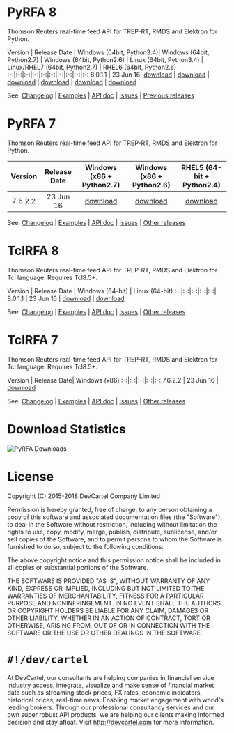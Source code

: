 # PyRFA 8
Thomson Reuters real-time feed API for TREP-RT, RMDS and Elektron for Python.

Version | Release Date | Windows (64bit, Python3.4)| Windows (64bit, Python2.7) | Windows (64bit, Python2.6) | Linux (64bit, Python3.4) | Linux/RHEL7 (64bit, Python2.7) | RHEL6 (64bit, Python2.6)
:-:|:-:|:-:|:-:|:-:|:-:|:-:|:-:|:-:|:-:
8.0.1.1 | 23 Jun 16| [download](https://github.com/devcartel/thomsonreuters/releases/download/pyrfa8.0.1.1/pyrfa8.0.1.1-win32-x86_64-py34.zip) |  [download](https://github.com/devcartel/thomsonreuters/releases/download/pyrfa8.0.1.1/pyrfa8.0.1.1-win32-x86_64-py27.zip) | [download](https://github.com/devcartel/thomsonreuters/releases/download/pyrfa8.0.1.1/pyrfa8.0.1.1-win32-x86_64-py26.zip) | [download](https://github.com/devcartel/thomsonreuters/releases/download/pyrfa8.0.1.1/pyrfa8.0.1.1-linux-x86_64-py34.zip) | [download](https://github.com/devcartel/thomsonreuters/releases/download/pyrfa8.0.1.1/pyrfa8.0.1.1-linux-x86_64-py27.zip) | [download](https://github.com/devcartel/thomsonreuters/releases/download/pyrfa8.0.1.1/pyrfa8.0.1.1-rhel64-gcc447-x86_64-py26.zip)

See: [Changelog](https://github.com/devcartel/thomsonreuters/blob/master/PYRFA8.md#changelog) | [Examples](https://github.com/devcartel/thomsonreuters/blob/master/PYRFA8.md#example) | [API doc](https://github.com/devcartel/thomsonreuters/blob/master/PYRFA8.md) | [Issues](https://github.com/devcartel/thomsonreuters/issues) | [Previous releases](https://github.com/devcartel/thomsonreuters/releases)

# PyRFA 7
Thomson Reuters real-time feed API for TREP-RT, RMDS and Elektron for Python.

Version | Release Date | Windows (x86 + Python2.7) | Windows (x86 + Python2.6) | RHEL5 (64-bit + Python2.4)
:-:|:-:|:-:|:-:|:-:
7.6.2.2 | 23 Jun 16 | [download](https://github.com/devcartel/thomsonreuters/releases/download/pyrfa7.6.2.2/pyrfa7.6.2.2-win32-x86-py27.zip)| [download](https://github.com/devcartel/thomsonreuters/releases/download/pyrfa7.6.2.2/pyrfa7.6.2.2-win32-x86-py26.zip) | [download](https://github.com/devcartel/thomsonreuters/releases/download/pyrfa7.6.2.2/pyrfa7.6.2.2-rhel5-gcc412-x86_64-py24.zip)

See: [Changelog](https://github.com/devcartel/thomsonreuters/blob/master/PYRFA7.md#changelog) | [Examples](https://github.com/devcartel/thomsonreuters/blob/master/PYRFA7.md#example) | [API doc](https://github.com/devcartel/thomsonreuters/blob/master/PYRFA7.md) | [Issues](https://github.com/devcartel/thomsonreuters/issues) | [Other releases](https://github.com/devcartel/thomsonreuters/releases)

# TclRFA 8
Thomson Reuters real-time feed API for TREP-RT, RMDS and Elektron for Tcl language. Requires Tcl8.5+.

Version | Release Date | Windows (64-bit) | Linux (64-bit)
:-:|:-:|:-:|:-:|:-:|
8.0.1.1 | 23 Jun 16 | [download](https://github.com/devcartel/thomsonreuters/releases/download/tclrfa8.0.1.1/tclrfa8.0.1.1-win32-ix86_64.zip)  | [download](https://github.com/devcartel/thomsonreuters/releases/download/tclrfa8.0.1.1/tclrfa8.0.1.1-linux-x86_64.zip)

See: [Changelog](https://github.com/devcartel/thomsonreuters/blob/master/TCLRFA8.md#changelog) | [Examples](https://github.com/devcartel/thomsonreuters/blob/master/TCLRFA8.md#example) | [API doc](https://github.com/devcartel/thomsonreuters/blob/master/TCLRFA8.md) | [Issues](https://github.com/devcartel/thomsonreuters/issues) | [Other releases](https://github.com/devcartel/thomsonreuters/releases)

# TclRFA 7
Thomson Reuters real-time feed API for TREP-RT, RMDS and Elektron for Tcl language. Requires Tcl8.5+.

Version | Release Date| Windows (x86)
:-:|:-:|:-:|:-:|:-:
7.6.2.2 | 23 Jun 16 | [download](https://github.com/devcartel/thomsonreuters/releases/download/tclrfa7.6.2.2/tclrfa7.6.2.2-win32-ix86.zip)

See: [Changelog](https://github.com/devcartel/thomsonreuters/blob/master/TCLRFA7.md#changelog) | [Examples](https://github.com/devcartel/thomsonreuters/blob/master/TCLRFA7.md#example) | [API doc](https://github.com/devcartel/thomsonreuters/blob/master/TCLRFA7.md) | [Issues](https://github.com/devcartel/thomsonreuters/issues) | [Other releases](https://github.com/devcartel/thomsonreuters/releases)

# Download Statistics
![PyRFA Downloads](https://cloud.githubusercontent.com/assets/3415706/15391563/fb9a0c4e-1deb-11e6-8f23-776fb7adb798.png "Updated on 19 May 2016")

# License
Copyright (C) 2015-2018 DevCartel Company Limited

Permission is hereby granted, free of charge, to any person obtaining a copy of this software and associated documentation files (the "Software"), to deal in the Software without restriction, including without limitation the rights to use, copy, modify, merge, publish, distribute, sublicense, and/or sell copies of the Software, and to permit persons to whom the Software is furnished to do so, subject to the following conditions:

The above copyright notice and this permission notice shall be included in all copies or substantial portions of the Software.

THE SOFTWARE IS PROVIDED "AS IS", WITHOUT WARRANTY OF ANY KIND, EXPRESS OR IMPLIED, INCLUDING BUT NOT LIMITED TO THE WARRANTIES OF MERCHANTABILITY, FITNESS FOR A PARTICULAR PURPOSE AND NONINFRINGEMENT. IN NO EVENT SHALL THE AUTHORS OR COPYRIGHT HOLDERS BE LIABLE FOR ANY CLAIM, DAMAGES OR OTHER LIABILITY, WHETHER IN AN ACTION OF CONTRACT, TORT OR OTHERWISE, ARISING FROM, OUT OF OR IN CONNECTION WITH THE SOFTWARE OR THE USE OR OTHER DEALINGS IN THE SOFTWARE.

`#!/dev/cartel`
===============
At DevCartel, our consultants are helping companies in financial service industry access, integrate, visualize and make sense of financial market data such as streaming stock prices, FX rates, economic indicators, historical prices, real-time news. Enabling market engagement with world's leading brokers. Through our professional consultancy services and our own super robust API products, we are helping our clients making informed decision and stay afloat. Visit http://devcartel.com for more information.